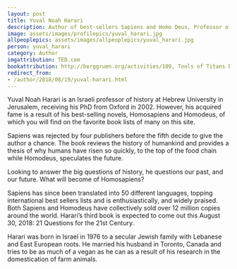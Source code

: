 ```yaml
---
layout: post
title: Yuval Noah Harari
description: Author of best-sellers Sapiens and Homo Deus, Professor of History at Hebrew University
image: assets/images/profilepics/yuval_harari.jpg
allpeoplepics: assets/images/allpeoplepics/yuval_harari.jpg
person: yuval_harari
category: Author
imgattribution: TED.com
bookattribution: http://berggruen.org/activities/109, Tools of Titans by Tim Ferriss
redirect_from: 
- /author/2018/08/19/yuval-harari.html
---
```


Yuval Noah Harari is an Israeli professor of history at Hebrew University in Jerusalem, receiving his PhD from Oxford in 2002. However, his acquired fame is a result of his best-selling novels, Homosapiens and Homodeus, of which you will find on the favorite book lists of many on this site. 

Sapiens was rejected by four publishers before the fifth decide to give the author a chance. The book reviews the history of humankind and provides a thesis of why humans have risen so quickly, to the top of the food chain while Homodeus, speculates the future. 

Looking to answer the big questions of history, he questions our past, and our future. What will become of Homosapiens?

Sapiens has since been translated into 50 different languages, topping international best sellers lists and is enthusiastically, and widely praised. Both Sapiens and Homodeus have collectively sold over 12 million copies around the world. Harari’s third book is expected to come out this August 30, 2018: 21 Questions for the 21st Century. 

Harari was born in Israel in 1976 to a secular Jewish family with Lebanese and East European roots. He married his husband in Toronto, Canada and tries to be as much of a vegan as he can as a result of his research in the domestication of farm animals. 





